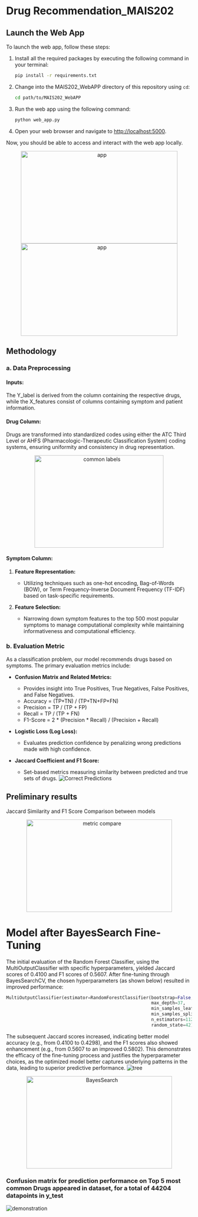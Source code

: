 # Drug Recommendation_MAIS202

## Launch the Web App

To launch the web app, follow these steps:

1. Install all the required packages by executing the following command in your terminal:

    ```bash
    pip install -r requirements.txt
    ```

2. Change into the MAIS202_WebAPP directory of this repository using `cd`:

    ```bash
    cd path/to/MAIS202_WebAPP
    ```

3. Run the web app using the following command:

    ```bash
    python web_app.py
    ```

4. Open your web browser and navigate to [http://localhost:5000](http://localhost:5000).

Now, you should be able to access and interact with the web app locally.
<div align="center">
    <img src="https://github.com/Angelawork/Drug-Recommendation_MAIS202/assets/113480613/0e49c9bf-e183-43cc-8571-e54eb9372c17" alt="app" style="width:425px;height:250px;">
  <img src="https://github.com/Angelawork/Drug-Recommendation_MAIS202/assets/113480613/1e5f9523-dd51-484d-b91b-dbf9cef5de70" alt="app" style="width:425px;height:250px;">
</div>

## Methodology

### a. Data Preprocessing

#### Inputs:
The Y_label is derived from the column containing the respective drugs, while the X_features consist of columns containing symptom and patient information.

#### Drug Column:
Drugs are transformed into standardized codes using either the ATC Third Level or AHFS (Pharmacologic-Therapeutic Classification System) coding systems, ensuring uniformity and consistency in drug representation.
<div align="center">
  <img src="https://github.com/Angelawork/Drug-Recommendation_MAIS202/assets/113480613/468b668b-db6b-43be-88da-ab679d6f5c22" alt="common labels" style="width:350px;height:250px;">
</div>

#### Symptom Column:
1. **Feature Representation:**
   - Utilizing techniques such as one-hot encoding, Bag-of-Words (BOW), or Term Frequency-Inverse Document Frequency (TF-IDF) based on task-specific requirements.
   
2. **Feature Selection:**
   - Narrowing down symptom features to the top 500 most popular symptoms to manage computational complexity while maintaining informativeness and computational efficiency.

### b. Evaluation Metric

As a classification problem, our model recommends drugs based on symptoms. The primary evaluation metrics include:

* **Confusion Matrix and Related Metrics:**
  - Provides insight into True Positives, True Negatives, False Positives, and False Negatives.
  - Accuracy = (TP+TN) / (TP+TN+FP+FN)
  - Precision = TP / (TP + FP)
  - Recall = TP / (TP + FN)
  - F1-Score = 2 * (Precision * Recall) / (Precision + Recall)

* **Logistic Loss (Log Loss):**
  - Evaluates prediction confidence by penalizing wrong predictions made with high confidence.

* **Jaccard Coefficient and F1 Score:**
  - Set-based metrics measuring similarity between predicted and true sets of drugs.
![Correct Predictions](https://github.com/Angelawork/Drug-Recommendation_MAIS202/assets/113480613/d17b11d5-6e1e-473b-b5a5-47402421032d)

## Preliminary results
Jaccard Similarity and F1 Score Comparison between models
<div align="center">
  <img src="https://github.com/Angelawork/Drug-Recommendation_MAIS202/assets/113480613/6f778b3f-b96d-4c9f-9fac-09cc7efc2842" alt="metric compare" style="width:395px;height:250px;">
</div>

# Model after BayesSearch Fine-Tuning

The initial evaluation of the Random Forest Classifier, using the MultiOutputClassifier with specific hyperparameters, yielded Jaccard scores of 0.4100 and F1 scores of 0.5607. After fine-tuning through BayesSearchCV, the chosen hyperparameters (as shown below) resulted in improved performance:

```python
MultiOutputClassifier(estimator=RandomForestClassifier(bootstrap=False,
                                                       max_depth=37,
                                                       min_samples_leaf=4,
                                                       min_samples_split=14,
                                                       n_estimators=112,
                                                       random_state=42))
```
The subsequent Jaccard scores increased, indicating better model accuracy (e.g., from 0.4100 to 0.4298), and the F1 scores also showed enhancement (e.g., from 0.5607 to an improved 0.5802). This demonstrates the efficacy of the fine-tuning process and justifies the hyperparameter choices, as the optimized model better captures underlying patterns in the data, leading to superior predictive performance.
![tree](https://github.com/Angelawork/Drug-Recommendation_MAIS202/assets/113480613/17d16929-b0c2-44cc-a0a8-decdbe6a36c6)
<div align="center">
  <img src="https://github.com/Angelawork/Drug-Recommendation_MAIS202/assets/113480613/12877a3c-9f64-4789-8e46-7365525db704" alt="BayesSearch" style="width:395px;height:250px;">
</div>

### Confusion matrix for prediction performance on Top 5 most common Drugs appeared in dataset, for a total of 44204 datapoints in y_test
![demonstration](https://github.com/Angelawork/Drug-Recommendation_MAIS202/assets/113480613/75dd1106-1798-4051-b7a6-b862774f72fb)

